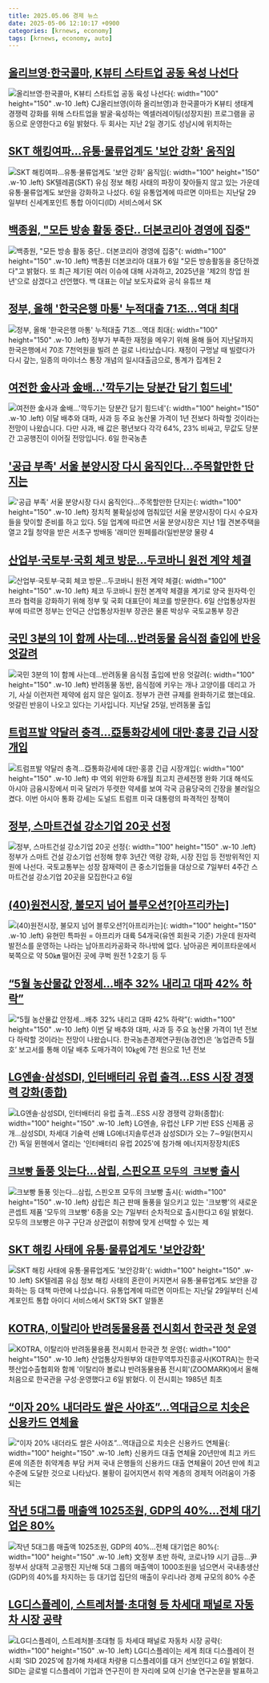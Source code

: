 ```yaml
---
title: 2025.05.06 경제 뉴스
date: 2025-05-06 12:10:17 +0900
categories: [krnews, economy]
tags: [krnews, economy, auto]
---
```

## [올리브영·한국콜마, K뷰티 스타트업 공동 육성 나선다](https://n.news.naver.com/mnews/article/008/0005189975)

![올리브영·한국콜마, K뷰티 스타트업 공동 육성 나선다](https://mimgnews.pstatic.net/image/origin/008/2025/05/06/5189975.jpg?type=nf220_150){: width="100" height="150" .w-10 .left}
CJ올리브영(이하 올리브영)과 한국콜마가 K뷰티 생태계 경쟁력 강화를 위해 스타트업을 발굴·육성하는 엑셀러레이팅(성장지원) 프로그램을 공동으로 운영한다고 6일 밝혔다. 두 회사는 지난 2일 경기도 성남시에 위치하는

## [SKT 해킹여파…유통·물류업계도 '보안 강화' 움직임](https://n.news.naver.com/mnews/article/079/0004020749)

![SKT 해킹여파…유통·물류업계도 '보안 강화' 움직임](https://mimgnews.pstatic.net/image/origin/079/2025/05/06/4020749.jpg?type=nf220_150){: width="100" height="150" .w-10 .left}
SK텔레콤(SKT) 유심 정보 해킹 사태의 파장이 잦아들지 않고 있는 가운데 유통·물류업계도 보안을 강화하고 나섰다. 6일 유통업계에 따르면 이마트는 지난달 29일부터 신세계포인트 통합 아이디(ID) 서비스에서 SK

## [백종원, "모든 방송 활동 중단.. 더본코리아 경영에 집중"](https://n.news.naver.com/mnews/article/014/0005345386)

![백종원, "모든 방송 활동 중단.. 더본코리아 경영에 집중"](https://mimgnews.pstatic.net/image/origin/014/2025/05/06/5345386.jpg?type=nf220_150){: width="100" height="150" .w-10 .left}
백종원 더본코리아 대표가 6일 "모든 방송활동을 중단하겠다"고 밝혔다. 또 최근 제기된 여러 이슈에 대해 사과하고, 2025년을 '제2의 창업 원년'으로 삼겠다고 선언했다. 백 대표는 이날 보도자료와 공식 유튜브 채

## [정부, 올해 '한국은행 마통' 누적대출 71조…역대 최대](https://n.news.naver.com/mnews/article/437/0000439726)

![정부, 올해 '한국은행 마통' 누적대출 71조…역대 최대](https://mimgnews.pstatic.net/image/origin/437/2025/05/06/439726.jpg?type=nf220_150){: width="100" height="150" .w-10 .left}
정부가 부족한 재정을 메우기 위해 올해 들어 지난달까지 한국은행에서 70조 7천억원을 빌려 쓴 걸로 나타났습니다. 재정이 구멍날 때 빌렸다가 다시 갚는, 일종의 마이너스 통장 개념의 일시대출금으로, 통계가 집계된 2

## [여전한 金사과 金배...'깍두기는 당분간 담기 힘드네'](https://n.news.naver.com/mnews/article/374/0000438872)

![여전한 金사과 金배...'깍두기는 당분간 담기 힘드네'](https://mimgnews.pstatic.net/image/origin/374/2025/05/06/438872.jpg?type=nf220_150){: width="100" height="150" .w-10 .left}
이달 배추와 대파, 사과 등 주요 농산물 가격이 1년 전보다 하락할 것이라는 전망이 나왔습니다. 다만 사과, 배 값은 평년보다 각각 64%, 23% 비싸고, 무값도 당분간 고공행진이 이어질 전망입니다. 6일 한국농촌

## ['공급 부족' 서울 분양시장 다시 움직인다…주목할만한 단지는](https://n.news.naver.com/mnews/article/003/0013223123)

!['공급 부족' 서울 분양시장 다시 움직인다…주목할만한 단지는](https://mimgnews.pstatic.net/image/origin/003/2025/05/05/13223123.jpg?type=nf220_150){: width="100" height="150" .w-10 .left}
정치적 불확실성에 멈춰있던 서울 분양시장이 다시 수요자들을 맞이할 준비를 하고 있다. 5일 업계에 따르면 서울 분양시장은 지난 1월 견본주택을 열고 2월 청약을 받은 서초구 방배동 '래미안 원페를라(일반분양 물량 4

## [산업부·국토부·국회 체코 방문…두코바니 원전 계약 체결](https://n.news.naver.com/mnews/article/011/0004481778)

![산업부·국토부·국회 체코 방문…두코바니 원전 계약 체결](https://mimgnews.pstatic.net/image/origin/011/2025/05/06/4481778.jpg?type=nf220_150){: width="100" height="150" .w-10 .left}
체코 두코바니 원전 본계약 체결을 계기로 양국 원자력·인프라 협력을 강화하기 위해 정부 및 국회 대표단이 체코를 방문한다. 6일 산업통상자원부에 따르면 정부는 안덕근 산업통상자원부 장관은 물론 박상우 국토교통부 장관

## [국민 3분의 1이 함께 사는데…반려동물 음식점 출입에 반응 엇갈려](https://n.news.naver.com/mnews/article/055/0001255395)

![국민 3분의 1이 함께 사는데…반려동물 음식점 출입에 반응 엇갈려](https://mimgnews.pstatic.net/image/origin/055/2025/05/06/1255395.jpg?type=nf220_150){: width="100" height="150" .w-10 .left}
반려동물 동반, 음식점에 키우는 개나 고양이를 데리고 가기, 사실 이런저런 제약에 쉽지 않은 일이죠. 정부가 관련 규제를 완화하기로 했는데요. 엇갈린 반응이 나오고 있다는 기사입니다. 지난달 25일, 반려동물 출입

## [트럼프발 약달러 충격…亞통화강세에 대만·홍콩 긴급 시장개입](https://n.news.naver.com/mnews/article/009/0005487186)

![트럼프발 약달러 충격…亞통화강세에 대만·홍콩 긴급 시장개입](https://mimgnews.pstatic.net/image/origin/009/2025/05/05/5487186.jpg?type=nf220_150){: width="100" height="150" .w-10 .left}
中 역외 위안화 6개월 최고치 관세전쟁 완화 기대 해석도 아시아 금융시장에서 미국 달러가 뚜렷한 약세를 보여 각국 금융당국의 긴장을 불러일으켰다. 이번 아시아 통화 강세는 도널드 트럼프 미국 대통령의 파격적인 정책이

## [정부, 스마트건설 강소기업 20곳 선정](https://n.news.naver.com/mnews/article/011/0004481826)

![정부, 스마트건설 강소기업 20곳 선정](https://mimgnews.pstatic.net/image/origin/011/2025/05/06/4481826.jpg?type=nf220_150){: width="100" height="150" .w-10 .left}
정부가 스마트 건설 강소기업 선정해 향후 3년간 역량 강화, 시장 진입 등 전방위적인 지원에 나선다. 국토교통부는 성장 잠재력이 큰 중소기업들을 대상으로 7일부터 4주간 스마트건설 강소기업 20곳을 모집한다고 6일

## [(40)원전시장, 불모지 넘어 블루오션?[아프리카는]](https://n.news.naver.com/mnews/article/001/0015369433)

![(40)원전시장, 불모지 넘어 블루오션?[아프리카는]](https://mimgnews.pstatic.net/image/origin/001/2025/05/05/15369433.jpg?type=nf220_150){: width="100" height="150" .w-10 .left}
유현민 특파원 = 아프리카 대륙 54개국(유엔 회원국 기준) 가운데 원자력 발전소를 운영하는 나라는 남아프리카공화국 하나밖에 없다. 남아공은 케이프타운에서 북쪽으로 약 50㎞ 떨어진 곳에 쿠벅 원전 1·2호기 등 두

## [“5월 농산물값 안정세…배추 32% 내리고 대파 42% 하락”](https://n.news.naver.com/mnews/article/056/0011945663)

![“5월 농산물값 안정세…배추 32% 내리고 대파 42% 하락”](https://mimgnews.pstatic.net/image/origin/056/2025/05/06/11945663.jpg?type=nf220_150){: width="100" height="150" .w-10 .left}
이번 달 배추와 대파, 사과 등 주요 농산물 가격이 1년 전보다 하락할 것이라는 전망이 나왔습니다. 한국농촌경제연구원(농경연)은 ‘농업관측 5월호’ 보고서를 통해 이달 배추 도매가격이 10㎏에 7천 원으로 1년 전보

## [LG엔솔·삼성SDI, 인터배터리 유럽 출격…ESS 시장 경쟁력 강화(종합)](https://n.news.naver.com/mnews/article/001/0015370875)

![LG엔솔·삼성SDI, 인터배터리 유럽 출격…ESS 시장 경쟁력 강화(종합)](https://mimgnews.pstatic.net/image/origin/001/2025/05/06/15370875.jpg?type=nf220_150){: width="100" height="150" .w-10 .left}
LG엔솔, 유럽산 LFP 기반 ESS 신제품 공개…삼성SDI, 차세대 기술력 선봬 LG에너지솔루션과 삼성SDI가 오는 7∼9일(현지시간) 독일 뮌헨에서 열리는 '인터배터리 유럽 2025'에 참가해 에너지저장장치(ES

## [`크보빵` 돌풍 잇는다…삼립, 스핀오프 `모두의 크보빵` 출시](https://n.news.naver.com/mnews/article/029/0002952554)

![`크보빵` 돌풍 잇는다…삼립, 스핀오프 `모두의 크보빵` 출시](https://mimgnews.pstatic.net/image/origin/029/2025/05/06/2952554.jpg?type=nf220_150){: width="100" height="150" .w-10 .left}
삼립은 최근 판매 돌풍을 일으키고 있는 '크보빵'의 새로운 콘셉트 제품 '모두의 크보빵' 6종을 오는 7일부터 순차적으로 출시한다고 6일 밝혔다. 모두의 크보빵은 야구 구단과 상관없이 취향에 맞게 선택할 수 있는 제

## [SKT 해킹 사태에 유통·물류업계도 '보안강화'](https://n.news.naver.com/mnews/article/422/0000737753)

![SKT 해킹 사태에 유통·물류업계도 '보안강화'](https://mimgnews.pstatic.net/image/origin/422/2025/05/06/737753.jpg?type=nf220_150){: width="100" height="150" .w-10 .left}
SK텔레콤 유심 정보 해킹 사태의 혼란이 커지면서 유통·물류업계도 보안을 강화하는 등 대책 마련에 나섰습니다. 유통업계에 따르면 이마트는 지난달 29일부터 신세계포인트 통합 아이디 서비스에서 SKT와 SKT 알뜰폰

## [KOTRA, 이탈리아 반려동물용품 전시회서 한국관 첫 운영](https://n.news.naver.com/mnews/article/421/0008232867)

![KOTRA, 이탈리아 반려동물용품 전시회서 한국관 첫 운영](https://mimgnews.pstatic.net/image/origin/421/2025/05/06/8232867.jpg?type=nf220_150){: width="100" height="150" .w-10 .left}
산업통상자원부와 대한무역투자진흥공사(KOTRA)는 한국펫산업수출협회와 함께 '이탈리아 볼로냐 반려동물용품 전시회'(ZOOMARK)에서 올해 처음으로 한국관을 구성·운영했다고 6일 밝혔다. 이 전시회는 1985년 최초

## [“이자 20% 내더라도 쌀은 사야죠”…역대급으로 치솟은 신용카드 연체율](https://n.news.naver.com/mnews/article/009/0005487564)

![“이자 20% 내더라도 쌀은 사야죠”…역대급으로 치솟은 신용카드 연체율](https://mimgnews.pstatic.net/image/origin/009/2025/05/06/5487564.jpg?type=nf220_150){: width="100" height="150" .w-10 .left}
신용카드 대출 연체율 20년만에 최고 카드론에 의존한 취약계층 부담 커져 국내 은행들의 신용카드 대출 연체율이 20년 만에 최고 수준에 도달한 것으로 나타났다. 불황이 길어지면서 취약 계층의 경제적 어려움이 가중되는

## [작년 5대그룹 매출액 1025조원, GDP의 40%…전체 대기업은 80%](https://n.news.naver.com/mnews/article/016/0002467027)

![작년 5대그룹 매출액 1025조원, GDP의 40%…전체 대기업은 80%](https://mimgnews.pstatic.net/image/origin/016/2025/05/06/2467027.jpg?type=nf220_150){: width="100" height="150" .w-10 .left}
文정부 초반 하락, 코로나19 시기 급등…尹정부서 상대적 고공행진 지난해 5대 그룹의 매출액이 1000조원을 넘으면서 국내총생산(GDP)의 40%를 차지하는 등 대기업 집단의 매출이 우리나라 경제 규모의 80% 수준

## [LG디스플레이, 스트레처블·초대형 등 차세대 패널로 자동차 시장 공략](https://n.news.naver.com/mnews/article/092/0002373187)

![LG디스플레이, 스트레처블·초대형 등 차세대 패널로 자동차 시장 공략](https://mimgnews.pstatic.net/image/origin/092/2025/05/06/2373187.jpg?type=nf220_150){: width="100" height="150" .w-10 .left}
LG디스플레이는 세계 최대 디스플레이 전시회 ‘SID 2025’에 참가해 차세대 차량용 디스플레이를 대거 선보인다고 6일 밝혔다. SID는 글로벌 디스플레이 기업과 연구진이 한 자리에 모여 신기술 연구논문을 발표하고

